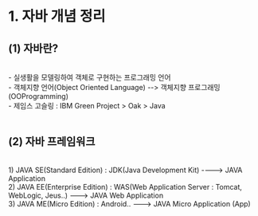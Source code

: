 # 1. 자바 개념 정리

## (1) 자바란?
<br>
- 실생활을 모델링하여 객체로 구현하는 프로그래밍 언어<br>
- 객체지향 언어(Object Oriented Language) --> 객체지향 프로그래밍(OOProgramming)<br>
- 제임스 고슬링 : IBM Green Project > Oak > Java <br>
<br>
	
## (2) 자바 프레임워크 
<br>
1) JAVA SE(Standard Edition) : JDK(Java Development Kit)  ----> JAVA Application
<br>
2) JAVA EE(Enterprise Edition) : WAS(Web Application Server : Tomcat, WebLogic, Jeus..) ---> JAVA Web Application
<br>
3) JAVA ME(Micro Edition) : Android..  ---> JAVA Micro Application (App)	             
<br>                     
		
